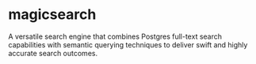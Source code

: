 # magicsearch
A versatile search engine that combines Postgres full-text search capabilities with semantic querying techniques to deliver swift and highly accurate search outcomes.
